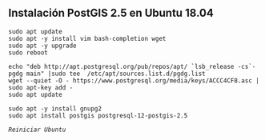 ## Instalación PostGIS 2.5 en Ubuntu 18.04

```
sudo apt update 
sudo apt -y install vim bash-completion wget
sudo apt -y upgrade
sudo reboot
```
```
echo "deb http://apt.postgresql.org/pub/repos/apt/ `lsb_release -cs`-pgdg main" |sudo tee  /etc/apt/sources.list.d/pgdg.list
wget --quiet -O - https://www.postgresql.org/media/keys/ACCC4CF8.asc | sudo apt-key add -
sudo apt update
```
```
sudo apt -y install gnupg2
sudo apt install postgis postgresql-12-postgis-2.5
``` 
*`Reiniciar Ubuntu`* 

